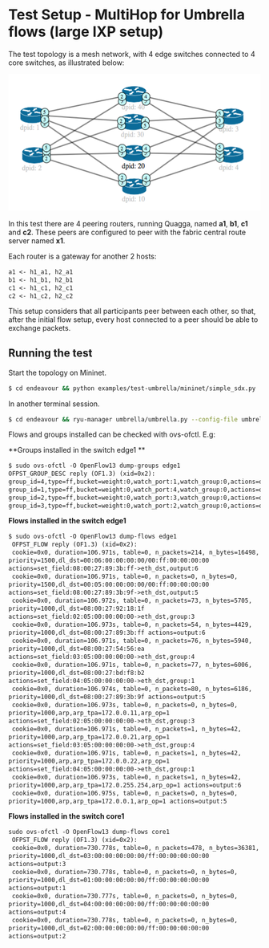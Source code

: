 # Test Setup - MultiHop for Umbrella flows (large IXP setup)

The test topology is a mesh network, with 4 edge switches connected to 4 core 
switches, as illustrated below:

![Test Topology](https://github.com/h2020-endeavour/endeavour/blob/master/examples/test-umbrella/large_ixp_edge_core_topology_visual.png)

In this test there are 4 peering routers, running Quagga, named 
**a1**, **b1**, **c1** and **c2**. These peers are configured to peer 
with the fabric central route server named **x1**.

Each router is a gateway for another 2 hosts:

    a1 <- h1_a1, h2_a1
    b1 <- h1_b1, h2_b1
    c1 <- h1_c1, h2_c1
    c2 <- h1_c2, h2_c2

This setup considers that all participants peer between each other, so that, 
after the initial flow setup, every host connected to a peer should be able to
exchange packets.

## Running the test

Start the topology on Mininet.

```bash
$ cd endeavour && python examples/test-umbrella/mininet/simple_sdx.py
```
    
In another terminal session.
```bash
$ cd endeavour && ryu-manager umbrella/umbrella.py --config-file umbrella/fabric.cfg
```

Flows and groups installed can be checked with ovs-ofctl. E.g:

**Groups installed in the switch edge1 **
```
$ sudo ovs-ofctl -O OpenFlow13 dump-groups edge1
OFPST_GROUP_DESC reply (OF1.3) (xid=0x2):
group_id=4,type=ff,bucket=weight:0,watch_port:1,watch_group:0,actions=output:1,bucket=weight:0,watch_port:2,watch_group:0,actions=output:2,bucket=weight:0,watch_port:3,watch_group:0,actions=output:3,bucket=weight:0,watch_port:4,watch_group:0,actions=output:4
group_id=1,type=ff,bucket=weight:0,watch_port:4,watch_group:0,actions=output:4,bucket=weight:0,watch_port:3,watch_group:0,actions=output:3,bucket=weight:0,watch_port:2,watch_group:0,actions=output:2,bucket=weight:0,watch_port:1,watch_group:0,actions=output:1
group_id=2,type=ff,bucket=weight:0,watch_port:3,watch_group:0,actions=output:3,bucket=weight:0,watch_port:4,watch_group:0,actions=output:4,bucket=weight:0,watch_port:1,watch_group:0,actions=output:1,bucket=weight:0,watch_port:2,watch_group:0,actions=output:2
group_id=3,type=ff,bucket=weight:0,watch_port:2,watch_group:0,actions=output:2,bucket=weight:0,watch_port:1,watch_group:0,actions=output:1,bucket=weight:0,watch_port:4,watch_group:0,actions=output:4,bucket=weight:0,watch_port:3,watch_group:0,actions=output:3
```

**Flows installed in the switch edge1**

```
$ sudo ovs-ofctl -O OpenFlow13 dump-flows edge1
 OFPST_FLOW reply (OF1.3) (xid=0x2):
 cookie=0x0, duration=106.971s, table=0, n_packets=214, n_bytes=16498, priority=1500,dl_dst=00:06:00:00:00:00/00:ff:00:00:00:00 actions=set_field:08:00:27:89:3b:ff->eth_dst,output:6
 cookie=0x0, duration=106.971s, table=0, n_packets=0, n_bytes=0, priority=1500,dl_dst=00:05:00:00:00:00/00:ff:00:00:00:00 actions=set_field:08:00:27:89:3b:9f->eth_dst,output:5
 cookie=0x0, duration=106.972s, table=0, n_packets=73, n_bytes=5705, priority=1000,dl_dst=08:00:27:92:18:1f actions=set_field:02:05:00:00:00:00->eth_dst,group:3
 cookie=0x0, duration=106.973s, table=0, n_packets=54, n_bytes=4429, priority=1000,dl_dst=08:00:27:89:3b:ff actions=output:6
 cookie=0x0, duration=106.971s, table=0, n_packets=76, n_bytes=5940, priority=1000,dl_dst=08:00:27:54:56:ea actions=set_field:03:05:00:00:00:00->eth_dst,group:4
 cookie=0x0, duration=106.971s, table=0, n_packets=77, n_bytes=6006, priority=1000,dl_dst=08:00:27:bd:f8:b2 actions=set_field:04:05:00:00:00:00->eth_dst,group:1
 cookie=0x0, duration=106.974s, table=0, n_packets=80, n_bytes=6186, priority=1000,dl_dst=08:00:27:89:3b:9f actions=output:5
 cookie=0x0, duration=106.973s, table=0, n_packets=0, n_bytes=0, priority=1000,arp,arp_tpa=172.0.0.11,arp_op=1 actions=set_field:02:05:00:00:00:00->eth_dst,group:3
 cookie=0x0, duration=106.971s, table=0, n_packets=1, n_bytes=42, priority=1000,arp,arp_tpa=172.0.0.21,arp_op=1 actions=set_field:03:05:00:00:00:00->eth_dst,group:4
 cookie=0x0, duration=106.971s, table=0, n_packets=1, n_bytes=42, priority=1000,arp,arp_tpa=172.0.0.22,arp_op=1 actions=set_field:04:05:00:00:00:00->eth_dst,group:1
 cookie=0x0, duration=106.973s, table=0, n_packets=1, n_bytes=42, priority=1000,arp,arp_tpa=172.0.255.254,arp_op=1 actions=output:6
 cookie=0x0, duration=106.975s, table=0, n_packets=0, n_bytes=0, priority=1000,arp,arp_tpa=172.0.0.1,arp_op=1 actions=output:5
```

**Flows installed in the switch core1**
```
sudo ovs-ofctl -O OpenFlow13 dump-flows core1
 OFPST_FLOW reply (OF1.3) (xid=0x2):
 cookie=0x0, duration=730.778s, table=0, n_packets=478, n_bytes=36381, priority=1000,dl_dst=03:00:00:00:00:00/ff:00:00:00:00:00 actions=output:3
 cookie=0x0, duration=730.778s, table=0, n_packets=0, n_bytes=0, priority=1000,dl_dst=01:00:00:00:00:00/ff:00:00:00:00:00 actions=output:1
 cookie=0x0, duration=730.777s, table=0, n_packets=0, n_bytes=0, priority=1000,dl_dst=04:00:00:00:00:00/ff:00:00:00:00:00 actions=output:4
 cookie=0x0, duration=730.778s, table=0, n_packets=0, n_bytes=0, priority=1000,dl_dst=02:00:00:00:00:00/ff:00:00:00:00:00 actions=output:2
```
